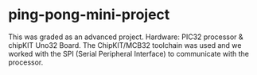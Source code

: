 # ping-pong-mini-project
This was graded as an advanced project. Hardware: PIC32 processor & chipKIT Uno32 Board. The ChipKIT/MCB32 toolchain was used and we worked with the SPI (Serial Peripheral Interface) to communicate with the processor.   
